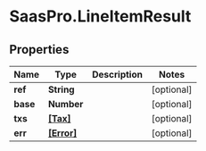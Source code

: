 # SaasPro.LineItemResult

## Properties

Name | Type | Description | Notes
------------ | ------------- | ------------- | -------------
**ref** | **String** |  | [optional] 
**base** | **Number** |  | [optional] 
**txs** | [**[Tax]**](Tax.md) |  | [optional] 
**err** | [**[Error]**](Error.md) |  | [optional] 


